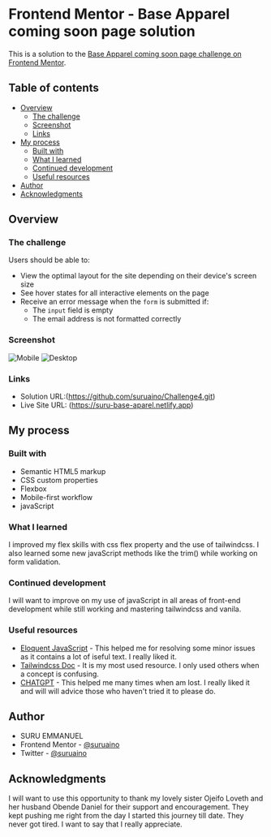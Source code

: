 # Frontend Mentor - Base Apparel coming soon page solution

This is a solution to the [Base Apparel coming soon page challenge on Frontend Mentor](https://www.frontendmentor.io/challenges/base-apparel-coming-soon-page-5d46b47f8db8a7063f9331a0). 

## Table of contents

- [Overview](#overview)
  - [The challenge](#the-challenge)
  - [Screenshot](#screenshot)
  - [Links](#links)
- [My process](#my-process)
  - [Built with](#built-with)
  - [What I learned](#what-i-learned)
  - [Continued development](#continued-development)
  - [Useful resources](#useful-resources)
- [Author](#author)
- [Acknowledgments](#acknowledgments)

## Overview

### The challenge

Users should be able to:

- View the optimal layout for the site depending on their device's screen size
- See hover states for all interactive elements on the page
- Receive an error message when the `form` is submitted if:
  - The `input` field is empty
  - The email address is not formatted correctly

### Screenshot

![Mobile](./images/screenshots/Base-aparel-mobile.png)
![Desktop](./images/screenshots/Base-aparel-desktop.png)


### Links

- Solution URL:(https://github.com/suruaino/Challenge4.git)
- Live Site URL: (https://suru-base-aparel.netlify.app)

## My process

### Built with

- Semantic HTML5 markup
- CSS custom properties
- Flexbox
- Mobile-first workflow
- javaScript

### What I learned

I improved my flex skills with css flex property and the use of tailwindcss. I also learned some new javaScript methods like the trim() while working on form validation.

### Continued development

I will want to improve on my use of javaScript in all areas of front-end development while still working and mastering tailwindcss and vanila.

### Useful resources

- [Eloquent JavaScript](https://eloquentjavascript.net) - This helped me for resolving some minor issues as it contains a lot of iseful text. I really liked it. 
- [Tailwindcss Doc](https://tailwindcss.com/) - It is my most used resource. I only used others when a concept is confusing.
- [CHATGPT](https://chat.openai.com/) - This helped me many times when am lost. I really liked it and will will advice those who haven't tried it to please do.


## Author

- SURU EMMANUEL
- Frontend Mentor - [@suruaino](https://www.frontendmentor.io/profile/suruaino)
- Twitter - [@suruaino](https://www.twitter.com/suruaino)


## Acknowledgments

I will want to use this opportunity to thank my lovely sister Ojeifo Loveth and her husband Obende Daniel for their support and encouragement. They kept pushing me right from the day I started this journey till date. They never got tired. I want to say that I really appreciate.


